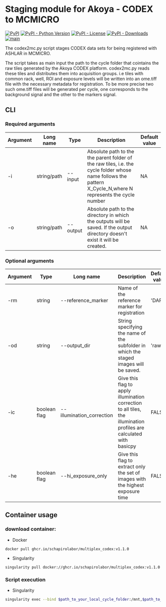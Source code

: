 # Staging module for Akoya - CODEX to MCMICRO
[![PyPI](https://img.shields.io/pypi/v/codex2mc?style=flat-square)](https://pypi.org/project/codex2mc/)
[![PyPI - Python Version](https://img.shields.io/pypi/pyversions/codex2mc?style=flat-square)](https://pypi.org/project/codex2mc/)
[![PyPI - License](https://img.shields.io/pypi/l/codex2mc?style=flat-square)](https://pypi.org/project/codex2mc/)
[![PyPI - Downloads](https://img.shields.io/pypi/dm/codex2mc?style=flat-square)](https://pypi.org/project/codex2mc/)
[![main](https://github.com/saezlab/liana-py/actions/workflows/main.yml/badge.svg)](https://github.com/schapirolabor/codex2mc/actions)

The codex2mc.py script stages CODEX data sets for being registered with ASHLAR in MCMICRO.

The script takes as main input the path to the cycle folder that cointains the raw tiles generated by the Akoya CODEX platform.  codex2mc.py reads these tiles and distributes them into acquisition groups. i.e tiles with common rack, well, ROI and exposure levels will be written into an ome.tiff file with the necessary metadata for registration.  To be more precise two such ome.tiff files will be generated per cycle, one corresponds to the background signal and the other to the markers signal.

## CLI
### Required arguments
| Argument|Long name|Type|Description|Default value|
|---------|---------|----|-----------|-------------|
| -i | string/path | --input | Absolute path to the the parent folder of the raw tiles, i.e. the cycle folder whose name follows the pattern X_Cycle_N,where N represents the cycle number | NA |
| -o | string/path | --output | Absolute path to the directory in which the outputs will be saved. If the output directory doesn't exist it will be created. | NA |

### Optional arguments
| Argument|Type|Long name| Description | Default value |
|---------|----|---------|-------------|---------------|
|-rm|string | --reference_marker | Name of the reference marker for registration|'DAPI'|
|-od|string | --output_dir | String specifying the name of the subfolder in which the staged images will be saved.|'raw'|
|-ic|boolean flag | --illumination_correction |Give this flag to apply illumination correction to all tiles, the illumination profiles are calculated with basicpy | FALSE |
|-he|boolean flag | --hi_exposure_only |Give this flag to extract only the set of images with the highest exposure time|FALSE|

## Container usage
### download container:
- Docker
```
docker pull ghcr.io/schapirolabor/multiplex_codex:v1.1.0
```
- Singularity
```
singularity pull docker://ghcr.io/schapirolabor/multiplex_codex:v1.1.0
```
### Script execution

- Singularity
``` bash
singularity exec --bind $path_to_your_local_cycle_folder:/mnt,$path_to_your_local_output_folder:/media --no-home $path_to_container python staging/codex2mc/codex2mc.py -i /mnt/$path_to_your_local_cycle_folder -o /media/$path_to_your_local_output_folder
```
